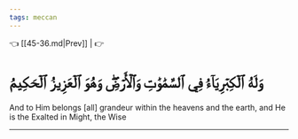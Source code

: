 ```yaml
---
tags: meccan
---
```


👈 [[45-36.md|Prev]] |  👉

# وَلَهُ ٱلۡكِبۡرِيَآءُ فِي ٱلسَّمَٰوَٰتِ وَٱلۡأَرۡضِۖ وَهُوَ ٱلۡعَزِيزُ ٱلۡحَكِيمُ

And to Him belongs [all] grandeur within the heavens and the earth, and He is the Exalted in Might, the Wise

---

